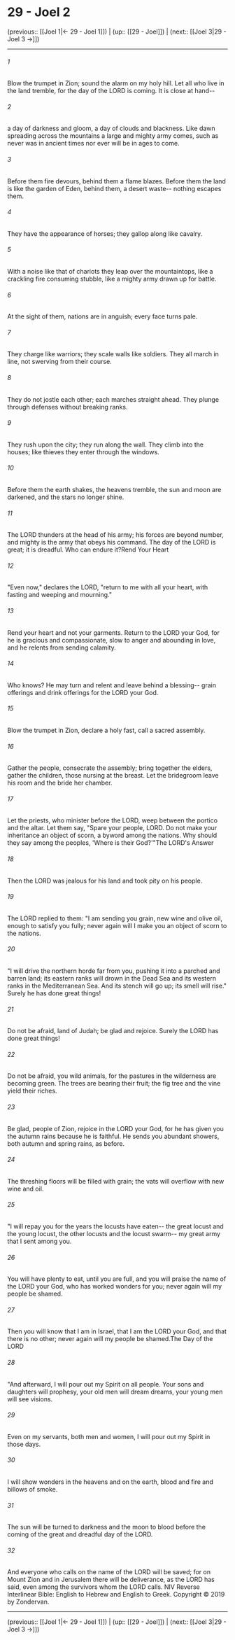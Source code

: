 # 29 - Joel 2

(previous:: [[Joel 1|← 29 - Joel 1]]) | (up:: [[29 - Joel]]) | (next:: [[Joel 3|29 - Joel 3 →]])

***


###### 1 
Blow the trumpet in Zion; sound the alarm on my holy hill. Let all who live in the land tremble, for the day of the LORD is coming. It is close at hand-- 

###### 2 
a day of darkness and gloom, a day of clouds and blackness. Like dawn spreading across the mountains a large and mighty army comes, such as never was in ancient times nor ever will be in ages to come. 

###### 3 
Before them fire devours, behind them a flame blazes. Before them the land is like the garden of Eden, behind them, a desert waste-- nothing escapes them. 

###### 4 
They have the appearance of horses; they gallop along like cavalry. 

###### 5 
With a noise like that of chariots they leap over the mountaintops, like a crackling fire consuming stubble, like a mighty army drawn up for battle. 

###### 6 
At the sight of them, nations are in anguish; every face turns pale. 

###### 7 
They charge like warriors; they scale walls like soldiers. They all march in line, not swerving from their course. 

###### 8 
They do not jostle each other; each marches straight ahead. They plunge through defenses without breaking ranks. 

###### 9 
They rush upon the city; they run along the wall. They climb into the houses; like thieves they enter through the windows. 

###### 10 
Before them the earth shakes, the heavens tremble, the sun and moon are darkened, and the stars no longer shine. 

###### 11 
The LORD thunders at the head of his army; his forces are beyond number, and mighty is the army that obeys his command. The day of the LORD is great; it is dreadful. Who can endure it?Rend Your Heart 

###### 12 
"Even now," declares the LORD, "return to me with all your heart, with fasting and weeping and mourning." 

###### 13 
Rend your heart and not your garments. Return to the LORD your God, for he is gracious and compassionate, slow to anger and abounding in love, and he relents from sending calamity. 

###### 14 
Who knows? He may turn and relent and leave behind a blessing-- grain offerings and drink offerings for the LORD your God. 

###### 15 
Blow the trumpet in Zion, declare a holy fast, call a sacred assembly. 

###### 16 
Gather the people, consecrate the assembly; bring together the elders, gather the children, those nursing at the breast. Let the bridegroom leave his room and the bride her chamber. 

###### 17 
Let the priests, who minister before the LORD, weep between the portico and the altar. Let them say, "Spare your people, LORD. Do not make your inheritance an object of scorn, a byword among the nations. Why should they say among the peoples, 'Where is their God?'"The LORD's Answer 

###### 18 
Then the LORD was jealous for his land and took pity on his people. 

###### 19 
The LORD replied to them: "I am sending you grain, new wine and olive oil, enough to satisfy you fully; never again will I make you an object of scorn to the nations. 

###### 20 
"I will drive the northern horde far from you, pushing it into a parched and barren land; its eastern ranks will drown in the Dead Sea and its western ranks in the Mediterranean Sea. And its stench will go up; its smell will rise." Surely he has done great things! 

###### 21 
Do not be afraid, land of Judah; be glad and rejoice. Surely the LORD has done great things! 

###### 22 
Do not be afraid, you wild animals, for the pastures in the wilderness are becoming green. The trees are bearing their fruit; the fig tree and the vine yield their riches. 

###### 23 
Be glad, people of Zion, rejoice in the LORD your God, for he has given you the autumn rains because he is faithful. He sends you abundant showers, both autumn and spring rains, as before. 

###### 24 
The threshing floors will be filled with grain; the vats will overflow with new wine and oil. 

###### 25 
"I will repay you for the years the locusts have eaten-- the great locust and the young locust, the other locusts and the locust swarm-- my great army that I sent among you. 

###### 26 
You will have plenty to eat, until you are full, and you will praise the name of the LORD your God, who has worked wonders for you; never again will my people be shamed. 

###### 27 
Then you will know that I am in Israel, that I am the LORD your God, and that there is no other; never again will my people be shamed.The Day of the LORD 

###### 28 
"And afterward, I will pour out my Spirit on all people. Your sons and daughters will prophesy, your old men will dream dreams, your young men will see visions. 

###### 29 
Even on my servants, both men and women, I will pour out my Spirit in those days. 

###### 30 
I will show wonders in the heavens and on the earth, blood and fire and billows of smoke. 

###### 31 
The sun will be turned to darkness and the moon to blood before the coming of the great and dreadful day of the LORD. 

###### 32 
And everyone who calls on the name of the LORD will be saved; for on Mount Zion and in Jerusalem there will be deliverance, as the LORD has said, even among the survivors whom the LORD calls. NIV Reverse Interlinear Bible: English to Hebrew and English to Greek. Copyright © 2019 by Zondervan.

***

(previous:: [[Joel 1|← 29 - Joel 1]]) | (up:: [[29 - Joel]]) | (next:: [[Joel 3|29 - Joel 3 →]])
